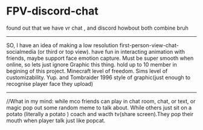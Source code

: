 # FPV-discord-chat
found out that we have vr chat , and discord  howbout both combine bruh
_________
SO, I have an idea of making a low resolution first-person-view-chat-socialmedia (or third or top view).
have fun in interacting animation with friends, maybe support face emotion capture.
Must be super smooth when online, so lets just ignore Graphic this thing.
hold up to 10 member in begining of this project.
Minecraft level of freedom. Sims level of customizability. Yup. and Tombraider 1996 style of graphic(just enough to recognise player face they upload)
_________
//What in my mind: while mco friends can play in chat room, chat, or text, or magic pop out some random meme to talk about. While others just sit on a potato (literally a potato ) coach and wacth tv(share screen).They pop their mouth when player talk just like popcat.
